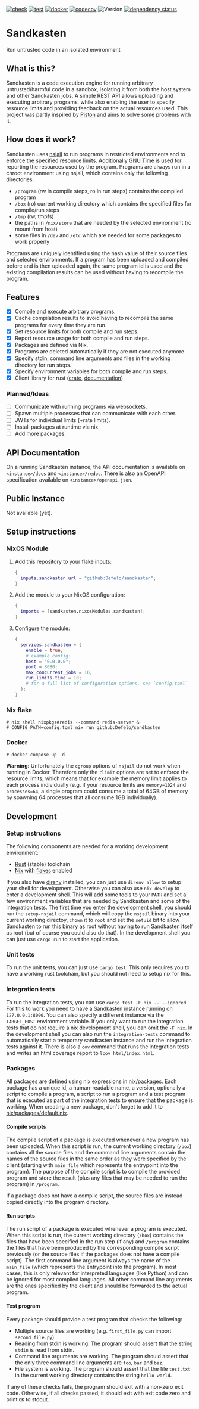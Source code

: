 [![check](https://github.com/Defelo/sandkasten/actions/workflows/check.yml/badge.svg)](https://github.com/Defelo/sandkasten/actions/workflows/check.yml)
[![test](https://github.com/Defelo/sandkasten/actions/workflows/test.yml/badge.svg)](https://github.com/Defelo/sandkasten/actions/workflows/test.yml)
[![docker](https://github.com/Defelo/sandkasten/actions/workflows/docker.yml/badge.svg)](https://github.com/Defelo/sandkasten/actions/workflows/docker.yml)
[![codecov](https://codecov.io/gh/Defelo/sandkasten/branch/develop/graph/badge.svg?token=Y5CE2887KO)](https://codecov.io/gh/Defelo/sandkasten)
![Version](https://img.shields.io/github/v/tag/Defelo/sandkasten?include_prereleases&label=version)
[![dependency status](https://deps.rs/repo/github/Defelo/sandkasten/status.svg)](https://deps.rs/repo/github/Defelo/sandkasten)

# Sandkasten
Run untrusted code in an isolated environment

## What is this?
Sandkasten is a code execution engine for running arbitrary untrusted/harmful code in a sandbox,
isolating it from both the host system and other Sandkasten jobs. A simple REST API allows uploading
and executing arbitrary programs, while also enabling the user to specify resource limits and
providing feedback on the actual resources used. This project was partly inspired by
[Piston](https://github.com/engineer-man/piston) and aims to solve some problems with it.

## How does it work?
Sandkasten uses [nsjail](https://github.com/google/nsjail) to run programs in restricted
environments and to enforce the specified resource limits. Additionally
[GNU Time](https://www.gnu.org/software/time/) is used for reporting the resources used by the
program. Programs are always run in a chroot environment using nsjail, which contains only the
following directories:

- `/program` (rw in compile steps, ro in run steps) contains the compiled program
- `/box` (ro) current working directory which contains the specified files for compile/run steps
- `/tmp` (rw, tmpfs)
- the paths in `/nix/store` that are needed by the selected environment (ro mount from host)
- some files in `/dev` and `/etc` which are needed for some packages to work properly

Programs are uniquely identified using the hash value of their source files and selected
environments. If a program has been uploaded and compiled before and is then uploaded again, the
same program id is used and the existing compilation results can be used without having to recompile
the program.

## Features
- [x] Compile and execute arbitrary programs.
- [x] Cache compilation results to avoid having to recompile the same programs for every time they
      are run.
- [x] Set resource limits for both compile and run steps.
- [x] Report resource usage for both compile and run steps.
- [x] Packages are defined via Nix.
- [x] Programs are deleted automatically if they are not executed anymore.
- [x] Specify stdin, command line arguments and files in the working directory for run steps.
- [x] Specify environment variables for both compile and run steps.
- [x] Client library for rust ([crate](https://crates.io/crates/sandkasten-client), [documentation](https://docs.rs/sandkasten-client))

### Planned/Ideas
- [ ] Communicate with running programs via websockets.
- [ ] Spawn multiple processes that can communicate with each other.
- [ ] JWTs for individual limits (+rate limits).
- [ ] Install packages at runtime via nix.
- [ ] Add more packages.

## API Documentation
On a running Sandkasten instance, the API documentation is available on `<instance>/docs` and
`<instance>/redoc`. There is also an OpenAPI specification available on `<instance>/openapi.json`.

## Public Instance
Not available (yet).

## Setup instructions

### NixOS Module

1. Add this repository to your flake inputs:
    ```nix
    {
      inputs.sandkasten.url = "github:Defelo/sandkasten";
    }
    ```
2. Add the module to your NixOS configuration:
    ```nix
    {
      imports = [sandkasten.nixosModules.sandkasten];
    }
    ```
3. Configure the module:
    ```nix
    {
      services.sandkasten = {
        enable = true;
        # example config:
        host = "0.0.0.0";
        port = 8080;
        max_concurrent_jobs = 16;
        run_limits.time = 10;
        # for a full list of configuration options, see `config.toml`
      };
    }
    ```

### Nix flake
```
# nix shell nixpkgs#redis --command redis-server &
# CONFIG_PATH=config.toml nix run github:Defelo/sandkasten
```

### Docker
```
# docker compose up -d
```

**Warning:** Unfortunately the `cgroup` options of `nsjail` do not work when running in Docker.
Therefore only the `rlimit` options are set to enforce the resource limits, which means that for
example the memory limit applies to each process individually (e.g. if your resource limits are
`memory=1024` and `processes=64`, a single program could consume a total of 64GB of memory by
spawning 64 processes that all consume 1GB individually).

## Development

### Setup instructions
The following components are needed for a working development environment:

- [Rust](https://www.rust-lang.org/) (stable) toolchain
- [Nix](https://nixos.org/) with [flakes](https://nixos.wiki/wiki/Flakes) enabled

If you also have [direnv](https://github.com/direnv/direnv) installed, you can just use
`direnv allow` to setup your shell for development. Otherwise you can also use `nix develop`
to enter a development shell. This will add some tools to your `PATH` and set a few environment
variables that are needed by Sandkasten and some of the integration tests. The first time you enter
the development shell, you should run the `setup-nsjail` command, which will copy the `nsjail`
binary into your current working directoy, `chown` it to `root` and set the `setuid` bit to allow
Sandkasten to run this binary as root without having to run Sandkasten itself as root (but of
course you could also do that). In the development shell you can just use `cargo run` to start the
application.

### Unit tests
To run the unit tests, you can just use `cargo test`. This only requires you to have a working rust
toolchain, but you should not need to setup nix for this.

### Integration tests
To run the integration tests, you can use `cargo test -F nix -- --ignored`. For this to work you
need to have a Sandkasten instance running on `127.0.0.1:8000`. You can also specify a different
instance via the `TARGET_HOST` environment variable. If you only want to run the integration tests
that do not require a nix development shell, you can omit the `-F nix`. In the development shell you
can also run the `integration-tests` command to automatically start a temporary sandkasten instance
and run the integration tests against it. There is also a `cov` command that runs the integration
tests and writes an html coverage report to `lcov_html/index.html`.

### Packages
All packages are defined using nix expressions in
[nix/packages](https://github.com/Defelo/sandkasten/tree/develop/nix/packages). Each package has a
unique id, a human-readable name, a version, optionally a script to compile a program, a script to
run a program and a test program that is executed as part of the integration tests to ensure that
the package is working. When creating a new package, don't forget to add it to
[nix/packages/default.nix](https://github.com/Defelo/sandkasten/blob/develop/nix/packages/default.nix).

#### Compile scripts
The compile script of a package is executed whenever a new program has been uploaded. When this
script is run, the current working directory (`/box`) contains all the source files and the command
line arguments contain the names of the source files in the same order as they were specified by
the client (starting with `main_file` which represents the entrypoint into the program). The purpose
of the compile script is to compile the provided program and store the result (plus any files that
may be needed to run the program) in `/program`.

If a package does not have a compile script, the source files are instead copied directly into the
program directory.

#### Run scripts
The run script of a package is executed whenever a program is executed. When this script is run, the
current working directory (`/box`) contains the files that have been specified in the run step (if
any) and `/program` contains the files that have been produced by the corresponding compile script
previously (or the source files if the packages does not have a compile script). The first command
line argument is always the name of the `main_file` (which represents the entrypoint into the
program). In most cases, this is only relevant for interpreted languages (like Python) and can be
ignored for most compiled languages. All other command line arguments are the ones specified by the
client and should be forwarded to the actual program.

#### Test program
Every package should provide a test program that checks the following:

- Multiple source files are working (e.g. `first_file.py` can import `second_file.py`)
- Reading from stdin is working. The program should assert that the string `stdin` is read from
  stdin.
- Command line arguments are working. The program should assert that the only three command line
  arguments are `foo`, `bar` and `baz`.
- File system is working. The program should assert that the file `test.txt` in the current working
  directory contains the string `hello world`.

If any of these checks fails, the program should exit with a non-zero exit code. Otherwise, if all
checks passed, it should exit with exit code zero and print `OK` to stdout.
